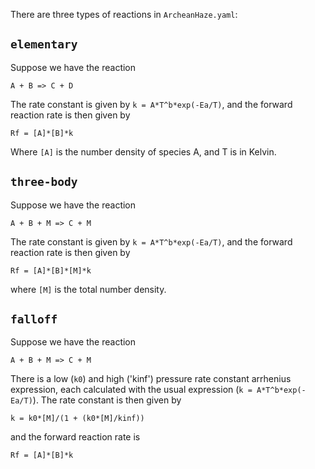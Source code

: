 
There are three types of reactions in `ArcheanHaze.yaml`:

## `elementary`

Suppose we have the reaction

`A + B => C + D`

The rate constant is given by `k = A*T^b*exp(-Ea/T)`, and the forward reaction rate is then given by

`Rf = [A]*[B]*k`

Where `[A]` is the number density of species A, and T is in Kelvin.

## `three-body`

Suppose we have the reaction

`A + B + M => C + M`

The rate constant is given by `k = A*T^b*exp(-Ea/T)`, and the forward reaction rate is then given by

`Rf = [A]*[B]*[M]*k`

where `[M]` is the total number density.

## `falloff`

Suppose we have the reaction

`A + B + M => C + M`

There is a low (`k0`) and high ('kinf') pressure rate constant arrhenius expression, each calculated with the usual expression (`k = A*T^b*exp(-Ea/T)`). The rate constant is then given by

`k = k0*[M]/(1 + (k0*[M]/kinf))`

and the forward reaction rate is

`Rf = [A]*[B]*k`













